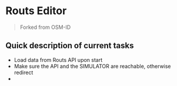 # Routs Editor
> Forked from OSM-ID

## Quick description of current tasks

+ Load data from Routs API upon start
+ Make sure the API and the SIMULATOR are reachable, otherwise redirect
+ 
